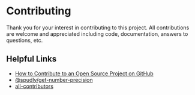 # Contributing

Thank you for your interest in contributing to this project. All contributions
are welcome and appreciated including code, documentation, answers to questions,
etc.

## Helpful Links

- [How to Contribute to an Open Source Project on GitHub](https://egghead.io/series/how-to-contribute-to-an-open-source-project-on-github)
- [@spudly/get-number-precision](https://github.com/spudly/get-number-precision)
- [all-contributors](https://github.com/all-contributors/all-contributors)
